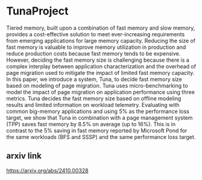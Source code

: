 # TunaProject

Tiered memory, built upon a combination of fast memory and slow memory, provides a cost-effective solution to meet ever-increasing requirements from emerging applications for large memory capacity. Reducing the size of fast memory is valuable to improve memory utilization in production and reduce production costs because fast memory tends to be expensive. However, deciding the fast memory size is challenging because there is a complex interplay between application characterization and the overhead of page migration used to mitigate the impact of limited fast memory capacity. In this paper, we introduce a system, Tuna, to decide fast memory size based on modeling of page migration. Tuna uses micro-benchmarking to model the impact of page migration on application performance using three metrics. Tuna decides the fast memory size based on offline modeling results and limited information on workload telemetry. Evaluating with common big-memory applications and using 5% as the performance loss target, we show that Tuna in combination with a page management system (TPP) saves fast memory by 8.5% on average (up to 16%). This is in contrast to the 5% saving in fast memory reported by Microsoft Pond for the same workloads (BFS and SSSP) and the same performance loss target.

## arxiv link
https://arxiv.org/abs/2410.00328

